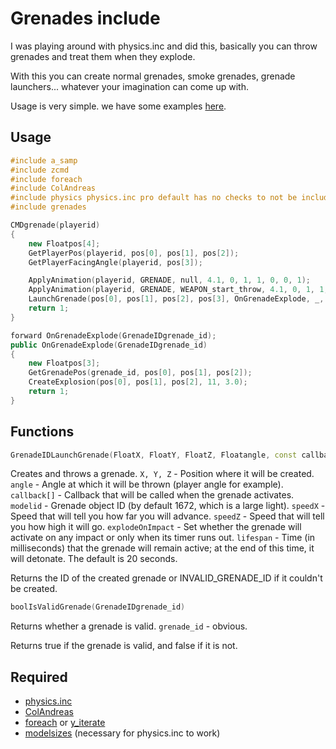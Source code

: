 # Grenades include

I was playing around with physics.inc and did this, basically you can throw grenades and treat them when they explode.

With this you can create normal grenades, smoke grenades, grenade launchers... whatever your imagination can come up with.

Usage is very simple. we have some examples [here](examples).

## Usage

```cpp
#include a_samp
#include zcmd
#include foreach
#include ColAndreas
#include physics physics.inc pro default has no checks to not be included more than once, so include it before grenade.inc
#include grenades

CMDgrenade(playerid)
{
    new Floatpos[4];
    GetPlayerPos(playerid, pos[0], pos[1], pos[2]);
    GetPlayerFacingAngle(playerid, pos[3]);

    ApplyAnimation(playerid, GRENADE, null, 4.1, 0, 1, 1, 0, 0, 1);
    ApplyAnimation(playerid, GRENADE, WEAPON_start_throw, 4.1, 0, 1, 1, 0, 0, 1);
    LaunchGrenade(pos[0], pos[1], pos[2], pos[3], OnGrenadeExplode, _, 12.0, 7.0, false, 4  1000);
    return 1;
}

forward OnGrenadeExplode(GrenadeIDgrenade_id);
public OnGrenadeExplode(GrenadeIDgrenade_id)
{
    new Floatpos[3];
    GetGrenadePos(grenade_id, pos[0], pos[1], pos[2]);
    CreateExplosion(pos[0], pos[1], pos[2], 11, 3.0);
    return 1;
}
```


## Functions


```cpp
GrenadeIDLaunchGrenade(FloatX, FloatY, FloatZ, Floatangle, const callback[], modelid = 1672, FloatspeedX = 20.0, FloatspeedZ = 9.0, boolexplodeOnImpact = false, lifespan = 20  1000)
```
Creates and throws a grenade.
 `X, Y, Z` - Position where it will be created.
 `angle` - Angle at which it will be thrown (player angle for example).
 `callback[]` - Callback that will be called when the grenade activates.
 `modelid` - Grenade object ID (by default 1672, which is a large light).
 `speedX` - Speed ​​that will tell you how far you will advance.
 `speedZ` - Speed that will tell you how high it will go.
 `explodeOnImpact` - Set whether the grenade will activate on any impact or only when its timer runs out.
 `lifespan` - Time (in milliseconds) that the grenade will remain active; at the end of this time, it will detonate. The default is 20 seconds.

Returns the ID of the created grenade or INVALID_GRENADE_ID if it couldn't be created.


```cpp
boolIsValidGrenade(GrenadeIDgrenade_id)
```
Returns whether a grenade is valid.
 `grenade_id` - obvious.

Returns true if the grenade is valid, and false if it is not.




## Required
- [physics.inc](httpsgithub.comuPeppephysics.inctreemaster)
- [ColAndreas](httpsgithub.comPottusColAndreas)
- [foreach](httpsgithub.comkarimcambridgesamp-foreach) or [y_iterate](httpsgithub.compawn-langYSI-Includes)
- [modelsizes](httpsgithub.comCrayderModel-Sizes-Plus) (necessary for physics.inc to work)